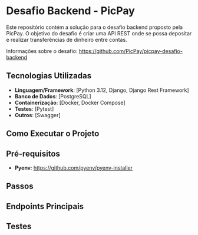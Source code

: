 # Desafio Backend - PicPay

Este repositório contém a solução para o desafio backend proposto pela PicPay. O objetivo do desafio é criar uma API REST onde se possa depositar e realizar transferências de dinheiro entre contas.

Informações sobre o desafio: https://github.com/PicPay/picpay-desafio-backend

## Tecnologias Utilizadas

- **Linguagem/Framework**: [Python 3.12, Django, Django Rest Framework]
- **Banco de Dados**: [PostgreSQL]
- **Containerização**: [Docker, Docker Compose]
- **Testes**: [Pytest]
- **Outros**: [Swagger]

## Como Executar o Projeto

## Pré-requisitos

- **Pyenv**: https://github.com/pyenv/pyenv-installer

## Passos

## Endpoints Principais

## Testes
